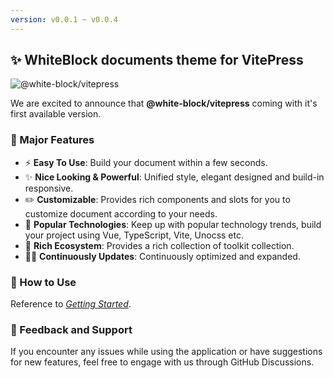 ```yaml
---
version: v0.0.1 ~ v0.0.4
---
```


## ✨ WhiteBlock documents theme for VitePress

![@white-block/vitepress](/white-block/vitepress/preview.png)

We are excited to announce that **@white-block/vitepress** coming with it's first available version.

### 🚀 Major Features

- ⚡ **Easy To Use**: Build your document within a few seconds.
- ✨ **Nice Looking & Powerful**: Unified style, elegant designed and build-in responsive.
- ✏️ **Customizable**: Provides rich components and slots for you to customize document according to your needs.
- 💎 **Popular Technologies**: Keep up with popular technology trends, build your project using Vue, TypeScript, Vite, Unocss etc.
- 🌈 **Rich Ecosystem**: Provides a rich collection of toolkit collection.
- 👨‍💻 **Continuously Updates**: Continuously optimized and expanded.

### 🌟 How to Use

Reference to [*Getting Started*](/white-block/vitepress/guide/started).

### 📢 Feedback and Support

If you encounter any issues while using the application or have suggestions for new features, feel free to engage with us through GitHub Discussions.